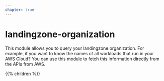 ```yaml
---
chapter: true
---
```


# landingzone-organization

This module allows you to query your landingzone organization. For example, if you want to know the names of all workloads that run in your AWS Cloud? You can use this module to fetch this information directly from the APIs from AWS.

{{% children %}}
